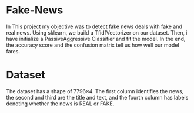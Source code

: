 # Fake-News
In This project my objective was to detect fake news deals with fake and real news. Using sklearn, we build a TfidfVectorizer on our dataset. Then, i have initialize a PassiveAggressive Classifier and fit the model. In the end, the accuracy score and the confusion matrix tell us how well our model fares.


# Dataset
The dataset has a shape of 7796×4. The first column identifies the news, the second and third are the title and text, and the fourth column has labels denoting whether the news is REAL or FAKE.

